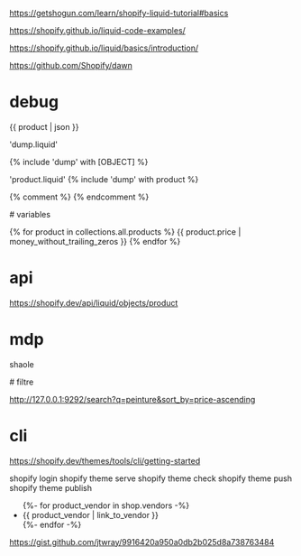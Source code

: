 https://getshogun.com/learn/shopify-liquid-tutorial#basics

https://shopify.github.io/liquid-code-examples/

https://shopify.github.io/liquid/basics/introduction/

https://github.com/Shopify/dawn

# debug 
{{ product | json }}

'dump.liquid'
<script type="text/javascript">
 console.log("Dumping");
 console.log({{ dump | json }});
</script>

 {% include 'dump' with [OBJECT] %}

  'product.liquid' {% include 'dump' with product %} 

  {% comment %}
  {% endcomment %}


# variables

{% for product in collections.all.products %}
 {{ product.price | money_without_trailing_zeros }} 
{% endfor %}

# api
https://shopify.dev/api/liquid/objects/product

# mdp
shaole

# filtre

http://127.0.0.1:9292/search?q=peinture&sort_by=price-ascending

# cli
https://shopify.dev/themes/tools/cli/getting-started

shopify login
shopify theme serve
shopify theme check
shopify theme push
shopify theme publish

<ul>
  {%- for product_vendor in shop.vendors -%}
    <li>{{ product_vendor | link_to_vendor }}</li>
  {%- endfor -%}
</ul>

https://gist.github.com/jtwray/9916420a950a0db2b025d8a738763484